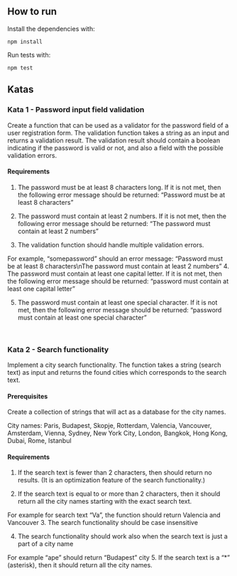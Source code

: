 ## How to run 

Install the dependencies with:
```
npm install
```

Run tests with:
```
npm test
```


## Katas

### Kata 1 - Password input field validation

Create a function that can be used as a validator for the password field of a user registration form. The validation function takes a string as an input and returns a validation result. The validation result should contain a boolean indicating if the password is valid or not, and also a field with the possible validation errors.

#### Requirements
1. The password must be at least 8 characters long. If it is not met, then the following error message should be returned: “Password must be at least 8 characters”

2. The password must contain at least 2 numbers. If it is not met, then the following error message should be returned: “The password must contain at least 2 numbers”

3. The validation function should handle multiple validation errors.

For example, “somepassword” should an error message: “Password must be at least 8 characters\nThe password must contain at least 2 numbers”
4. The password must contain at least one capital letter. If it is not met, then the following error message should be returned: “password must contain at least one capital letter”

5. The password must contain at least one special character. If it is not met, then the following error message should be returned: “password must contain at least one special character”

&nbsp;   


### Kata 2 - Search functionality

Implement a city search functionality. The function takes a string (search text) as input and returns the found cities which corresponds to the search text.

#### Prerequisites
Create a collection of strings that will act as a database for the city names.

City names: Paris, Budapest, Skopje, Rotterdam, Valencia, Vancouver, Amsterdam, Vienna, Sydney, New York City, London, Bangkok, Hong Kong, Dubai, Rome, Istanbul

#### Requirements
1. If the search text is fewer than 2 characters, then should return no results. (It is an optimization feature of the search functionality.)

2. If the search text is equal to or more than 2 characters, then it should return all the city names starting with the exact search text.

For example for search text “Va”, the function should return Valencia and Vancouver
3. The search functionality should be case insensitive

4. The search functionality should work also when the search text is just a part of a city name

For example “ape” should return “Budapest” city
5. If the search text is a “*” (asterisk), then it should return all the city names.